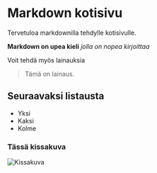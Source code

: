 # Markdown kotisivu

Tervetuloa markdownilla tehdylle kotisivulle.

**Markdown on upea kieli**
*jolla on nopea kirjoittaa*

Voit tehdä myös lainauksia
> Tämä on lainaus.

## Seuraavaksi listausta

- Yksi
- Kaksi
- Kolme

### Tässä kissakuva

![Kissakuva](https://pixnio.com/free-images/2017/09/26/2017-09-26-09-45-02.jpg)